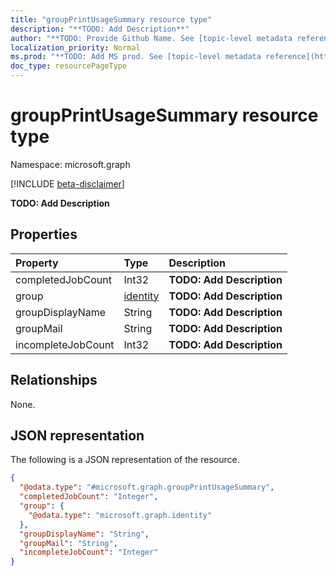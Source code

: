```yaml
---
title: "groupPrintUsageSummary resource type"
description: "**TODO: Add Description**"
author: "**TODO: Provide Github Name. See [topic-level metadata reference](https://msgo.azurewebsites.net/add/document/guidelines/metadata.html#topic-level-metadata)**"
localization_priority: Normal
ms.prod: "**TODO: Add MS prod. See [topic-level metadata reference](https://msgo.azurewebsites.net/add/document/guidelines/metadata.html#topic-level-metadata)**"
doc_type: resourcePageType
---
```


# groupPrintUsageSummary resource type

Namespace: microsoft.graph

[!INCLUDE [beta-disclaimer](../../includes/beta-disclaimer.md)]

**TODO: Add Description**

## Properties
|Property|Type|Description|
|:---|:---|:---|
|completedJobCount|Int32|**TODO: Add Description**|
|group|[identity](../resources/identity.md)|**TODO: Add Description**|
|groupDisplayName|String|**TODO: Add Description**|
|groupMail|String|**TODO: Add Description**|
|incompleteJobCount|Int32|**TODO: Add Description**|

## Relationships
None.

## JSON representation
The following is a JSON representation of the resource.
<!-- {
  "blockType": "resource",
  "@odata.type": "microsoft.graph.groupPrintUsageSummary"
}
-->
``` json
{
  "@odata.type": "#microsoft.graph.groupPrintUsageSummary",
  "completedJobCount": "Integer",
  "group": {
    "@odata.type": "microsoft.graph.identity"
  },
  "groupDisplayName": "String",
  "groupMail": "String",
  "incompleteJobCount": "Integer"
}
```

